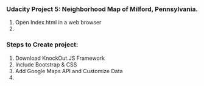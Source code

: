 <h3>Udacity Project 5: Neighborhood Map of Milford, Pennsylvania.</h3>
<ol>
	<li> Open Index.html in a web browser </li>
	<li> </li>
</ol>



<h3>Steps to Create project:</h3>
<ol>
	<li>Download KnockOut.JS Framework</li>
	<li>Include Bootstrap &amp; CSS </li>
	<li>Add Google Maps API and Customize Data</li>
	<li></li>
</ol>